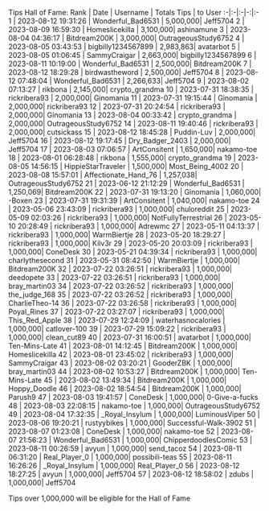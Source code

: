 Tips Hall of Fame:
Rank | Date | Username | Totals Tips | to User
:-|:-|:-|-:|:-
1 | 2023-08-12 19:31:26 | Wonderful_Bad6531 | 5,000,000| Jeff5704
2 | 2023-08-09 16:59:30 | Homeslicekilla | 3,100,000| ashinamune
3 | 2023-08-04 04:36:17 | Bitdream200K | 3,000,000| OutrageousStudy6752
4 | 2023-08-05 03:43:53 | bigbilly1234567899 | 2,983,863| avatarbot
5 | 2023-08-05 01:06:45 | SammyCraigar | 2,663,000| bigbilly1234567899
6 | 2023-08-11 10:19:00 | Wonderful_Bad6531 | 2,500,000| Bitdream200K
7 | 2023-08-12 18:29:28 | birdwastheword | 2,500,000| Jeff5704
8 | 2023-08-12 07:48:04 | Wonderful_Bad6531 | 2,266,633| Jeff5704
9 | 2023-08-02 07:13:27 | rikbona | 2,145,000| crypto_grandma
10 | 2023-07-31 18:38:35 | rickribera93 | 2,000,000| Ginomania
11 | 2023-07-31 19:15:44 | Ginomania | 2,000,000| rickribera93
12 | 2023-07-31 20:24:54 | rickribera93 | 2,000,000| Ginomania
13 | 2023-08-04 00:33:42 | crypto_grandma | 2,000,000| OutrageousStudy6752
14 | 2023-08-11 19:40:46 | rickribera93 | 2,000,000| cutsickass
15 | 2023-08-12 18:45:28 | Puddin-Luv | 2,000,000| Jeff5704
16 | 2023-08-12 19:17:45 | Dry_Badger_2403 | 2,000,000| Jeff5704
17 | 2023-08-03 07:06:57 | ArtConsitent | 1,650,000| nakamo-toe
18 | 2023-08-01 06:28:48 | rikbona | 1,555,000| crypto_grandma
19 | 2023-08-05 14:56:15 | HippieStarTraveler | 1,500,000| Most_Being_4002
20 | 2023-08-08 15:57:01 | Affectionate_Hand_76 | 1,257,038| OutrageousStudy6752
21 | 2023-06-12 21:12:29 | Wonderful_Bad6531 | 1,250,069| Bitdream200K
22 | 2023-07-31 19:13:20 | Ginomania | 1,060,000| -Boxen
23 | 2023-07-31 19:31:39 | ArtConsitent | 1,040,000| nakamo-toe
24 | 2023-05-06 23:43:09 | rickribera93 | 1,000,000| chuloreddit
25 | 2023-05-09 02:03:26 | rickribera93 | 1,000,000| NotFullyTerrestrial
26 | 2023-05-10 20:28:49 | rickribera93 | 1,000,000| Adrewmc
27 | 2023-05-11 04:13:37 | rickribera93 | 1,000,000| WarmBiertje
28 | 2023-05-20 18:29:27 | rickribera93 | 1,000,000| Kilv3r
29 | 2023-05-20 20:03:09 | rickribera93 | 1,000,000| ConeDesk
30 | 2023-05-21 04:39:34 | rickribera93 | 1,000,000| charlythesecond
31 | 2023-05-31 08:42:50 | WarmBiertje | 1,000,000| Bitdream200K
32 | 2023-07-22 03:26:51 | rickribera93 | 1,000,000| deedopete
33 | 2023-07-22 03:26:51 | rickribera93 | 1,000,000| bray_martin03
34 | 2023-07-22 03:26:52 | rickribera93 | 1,000,000| the_judge_168
35 | 2023-07-22 03:26:52 | rickribera93 | 1,000,000| CharlieTheo-14
36 | 2023-07-22 03:26:58 | rickribera93 | 1,000,000| Poyal_Rines
37 | 2023-07-22 03:27:07 | rickribera93 | 1,000,000| This_Red_Apple
38 | 2023-07-29 12:24:09 | waterhasnocalories | 1,000,000| catlover-100
39 | 2023-07-29 15:09:22 | rickribera93 | 1,000,000| clean_cut89
40 | 2023-07-31 16:00:51 | avatarbot | 1,000,000| Ten-Mins-Late
41 | 2023-08-01 14:12:45 | Bitdream200K | 1,000,000| Homeslicekilla
42 | 2023-08-01 23:45:02 | rickribera93 | 1,000,000| SammyCraigar
43 | 2023-08-02 03:20:21 | GooderZBK | 1,000,000| bray_martin03
44 | 2023-08-02 10:53:27 | Bitdream200K | 1,000,000| Ten-Mins-Late
45 | 2023-08-02 13:49:34 | Bitdream200K | 1,000,000| Hoppy_Doodle
46 | 2023-08-02 18:54:54 | Bitdream200K | 1,000,000| Parush9
47 | 2023-08-03 19:41:57 | ConeDesk | 1,000,000| 0-Give-a-fucks
48 | 2023-08-03 22:08:15 | nakamo-toe | 1,000,000| OutrageousStudy6752
49 | 2023-08-04 17:32:35 | _Royal_Insylum | 1,000,000| LuminousViper
50 | 2023-08-06 19:20:21 | rustyybikes | 1,000,000| Successful-Walk-3902
51 | 2023-08-07 01:23:08 | ConeDesk | 1,000,000| nakamo-toe
52 | 2023-08-07 21:56:23 | Wonderful_Bad6531 | 1,000,000| ChipperdoodlesComic
53 | 2023-08-11 00:26:59 | avyun | 1,000,000| send_tacoz
54 | 2023-08-11 06:31:20 | Real_Player_0 | 1,000,000| possibili-teas
55 | 2023-08-11 16:26:26 | _Royal_Insylum | 1,000,000| Real_Player_0
56 | 2023-08-12 18:27:25 | avyun | 1,000,000| Jeff5704
57 | 2023-08-12 18:58:02 | zdubs | 1,000,000| Jeff5704

Tips over 1,000,000 will be eligible for the Hall of Fame
